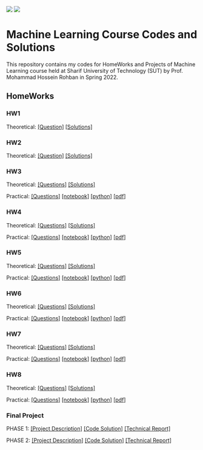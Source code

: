 ![](https://img.shields.io/github/license/PouyaKhn/ML-Projects-HWs)
![](https://img.shields.io/github/repo-size/PouyaKhn/ML-Projects-HWs)

# Machine Learning Course Codes and Solutions
This repository contains my codes for HomeWorks and Projects of Machine Learning course held at Sharif University of Technology (SUT) by Prof. Mohammad Hossein Rohban in Spring 2022.
 
## HomeWorks

### HW1

Theoretical: [[Question]](HW1/HW1_Questions.pdf) [[Solutions]](HW1/HW1_Solutions.pdf) 

### HW2

Theoretical: [[Question]](HW2/HW2_Questions.pdf) [[Solutions]](HW2/HW2_Solutions.pdf) 

### HW3

Theoretical: [[Questions]](HW3/HW3_Questions.pdf) [[Solutions]](HW3/Theoretical/HW3_99210283.pdf)

Practical: [[Questions]](HW3/HW3_Questions.pdf) [[notebook]](HW3/Practical/HW3_Practical_Questions_Codes.ipynb) [[python]](HW3/Practical/HW3_Practical_Questions_Codes.py) [[pdf]](HW3/Practical/HW3_Practical_Questions_Codes.pdf)

### HW4

Theoretical: [[Questions]](HW4/HW4_Questions.pdf) [[Solutions]](HW4/Theoretical/HW4_99210283.pdf)

Practical: [[Questions]](HW4/HW4_Questions.pdf) [[notebook]](HW4/Practical/HW4_Practical_Questions_Codes.ipynb) [[python]](HW4/Practical/HW4_Practical_Questions_Codes.py) [[pdf]](HW4/Practical/HW4_Practical_Questions_Codes.pdf)

### HW5

Theoretical: [[Questions]](HW5/HW5_Questions.pdf) [[Solutions]](HW5/Theoretical/HW5_99210283.pdf)

Practical: [[Questions]](HW5/HW5_Questions.pdf) [[notebook]](HW5/Practical/HW5_Practical_Questions_Codes.ipynb) [[python]](HW5/Practical/HW5_Practical_Questions_Codes.py) [[pdf]](HW5/Practical/HW5_Practical_Questions_Codes.pdf)

### HW6

Theoretical: [[Questions]](HW6/HW6_Questions.pdf) [[Solutions]](HW6/Theoretical/HW6_99210283.pdf)

Practical: [[Questions]](HW6/HW6_Questions.pdf) [[notebook]](HW6/Practical/HW6_Practical_Questions_Codes.ipynb) [[python]](HW6/Practical/HW6_Practical_Questions_Codes.py) [[pdf]](HW6/Practical/HW6_Practical_Questions_Codes.pdf)

### HW7

Theoretical: [[Questions]](HW7/HW7_Questions.pdf) [[Solutions]](HW7/Theoretical/HW7_Theory_Solutions.pdf)

Practical: [[Questions]](HW7/HW7_Questions.pdf) [[notebook]](HW7/Practical/HW7_Practical_Questions_Codes.ipynb) [[python]](HW7/Practical/HW7_Practical_Questions_Codes.py) [[pdf]](HW7/Practical/HW7_Practical_Questions_Codes.pdf)

### HW8

Theoretical: [[Questions]](HW8/HW8_Questions.pdf) [[Solutions]](HW8/Theoretical/HW8_theory_99210283.pdf)

Practical: [[Questions]](HW8/HW8_Questions.pdf) [[notebook]](HW8/Practical/HW8_Practical_Questions_Codes.ipynb) [[python]](HW8/Practical/HW8_Practical_Questions_Codes.py) [[pdf]](HW8/Practical/HW8_Practical_Questions_Codes.pdf)

### Final Project

PHASE 1: [[Project Description]](Final_Project/phase1/Final_Project_Phase1_Description.pdf) [[Code Solution]](Final_Project/phase1/Solution/ML_phase1_code.ipynb) [[Technical Report]](Final_Project/phase1/Technical_Report/ML_phase1_report.pdf)

PHASE 2: [[Project Description]](Final_Project/phase2/Final_Project_Phase2_Description.pdf) [[Code Solution]](Final_Project/phase2/Solution/ML_phase2.ipynb) [[Technical Report]](Final_Project/phase2/Report/Report_ML_phase2.pdf)
